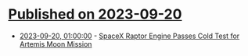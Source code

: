 # [Published on 2023-09-20](index.md)

* [2023-09-20, 01:00:00](https://soylentnews.org/article.pl?sid=23/09/19/0145212&from=rss) - [SpaceX Raptor Engine Passes Cold Test for Artemis Moon Mission](https://soylentnews.org/article.pl?sid=23/09/19/0145212&from=rss)
